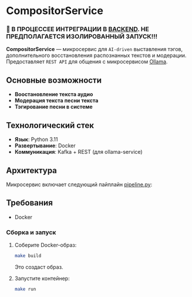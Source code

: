# CompositorService

### 🚷 В ПРОЦЕССЕЕ ИНТРЕГРАЦИИ В [BACKEND](https://github.com/SKUFF-CULTURE/VOV_backend). НЕ ПРЕДПОЛАГАЕТСЯ ИЗОЛИРОВАННЫЙ ЗАПУСК!!!

**CompositorService** — микросервис для `AI-driven` выставления тэгов, дополнительного восстановления распознанных текстов и модерации. 
Предоставляет `REST API` для общения с микросервисом [Ollama](https://github.com/SKUFF-CULTURE/VOV_backend/blob/newfunctions/docker-compose.yml).

## Основные возможности

- **Воостановление текста аудио**
- **Модерация текста песни текста**
- **Тэгирование песни в системе**

## Технологический стек

- **Язык**: Python 3.11
- **Развертывание**: Docker
- **Коммуникация**: Kafka + REST (для ollama-service)

## Архитектура

Микросервис включает следующий пайплайн [pipeline.py](pipeline.py):

## Требования

- Docker

### Сборка и запуск

1. Соберите Docker-образ:
   ```bash
   make build
   ```
   Это создаст образ.

2. Запустите контейнер:
   ```bash
   make run
   ```
